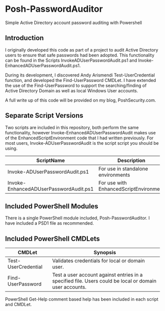 # Posh-PasswordAuditor
Simple Active Directory account password auditing with Powershell

## Introduction
I originally developed this code as part of a project to audit Active Directory users to ensure that safe passwords had been
adopted. This functionality can be found in the Scripts InvokeADUserPasswordAudit.ps1 and 
Invoke-EnhancedADUserPasswordAudit.ps1.

During its development, I discovered Andy Arismendi Test-UserCredential function, and developed the Find-UserPassword CMDLet.
I have extended the use of the Find-UserPassword to support the searching/finding of Active Directory Domain as well as local 
Windows User accounts.

A full write up of this code will be provided on my blog, PoshSecurity.com.

## Separate Script Versions
Two scripts are included in this repository, both perform the same functionality, however Invoke-EnhancedADUserPasswordAudit 
makes use of the EnhancedScriptEnvironment code that I had written previously. For most users, Invoke-ADUserPasswordAudit 
is the script script you should be using.

ScriptName | Description
---------- | ------------
Invoke-ADUserPasswordAudit.ps1 | For use in standalone environments
Invoke-EnhancedADUserPasswordAudit.ps1 | For use with EnhancedScriptEnvironment

## Included PowerShell Modules
There is a single PowerShell module included, Posh-PasswordAuditor. I have included a PSD1 file as recommended.

## Included PowerShell CMDLets
CMDLet | Synopsis
------ | ------------
Test-UserCredential | Validates credentials for local or domain user.
Find-UserPassword | Test a user account against entries in a specified file. Users could be local or domain user accounts.

PowerShell Get-Help comment based help has been included in each script and CMDLet.
